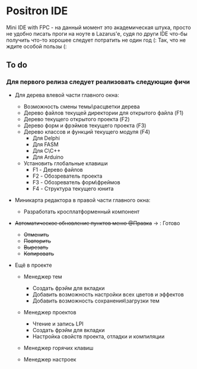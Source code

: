 # Positron IDE 
Mini IDE with FPC - на данный момент это академическая штука, просто не удобно писать проги на ноуте в Lazarus'e, 
судя по други IDE что-бы получить что-то хорошее следует потратить не один год (: Так, что не ждите особой пользы (:

## To do 
### Для первого релиза следует реализовать следующие фичи

- Для дерева влевой части главного окна:
  - Возможность смены темы\расцветки дерева 
  - Дерево файлов текущей директории для открытого файла (F1)
  - Дерево текущего открытого проекта (F2)
  - Дерево форм и фрэймов текущего проекта (F3)
  - Дерево классов и функций текущего модуля (F4)     
    - Для Delphi
    - Для FASM
    - Для C\C++ 
    - Для Arduino
  - Установить глобальные клавиши 
    - F1 - Дерево файлов
    - F2 - Обозреватель проекта
    - F3 - Обозреватель форм\фреймов
    - F4 - Структура текущего юнита 
    
    
- Миникарта редактора в правой части главного окна:
  - Разработать кросплатформенный компонент
 
  
- ~~Автоматическое обновление пунктов меню @Правка~~ -> : Готово
  - ~~Отменить~~
  - ~~Повторить~~
  - ~~Вырезать~~
  - ~~Копировать~~ 
  
  
- Ещё в проекте 
  - Менеджер тем
    - Создать фрэйм для вкладки
    - Добавить возможность настройки всех цветов и эффектов
    - Добавить возможность сохранения\загрузки тем

  - Менеджер проектов
    - Чтение и запись LPI
    - Создать фрэйм для вкладки
    - Настройка свойств проекта, отладки и компиляции

  - Менеджер горячих клавиш
  - Менеджер настроек

